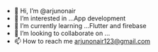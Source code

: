 - 👋 Hi, I’m @arjunonair
- 👀 I’m interested in ...App development
- 🌱 I’m currently learning ...Flutter and firebase
- 💞️ I’m looking to collaborate on ...
- 📫 How to reach me arjunonair123@gmail.com

<!---
arjunonair/arjunonair is a ✨ special ✨ repository because its `README.md` (this file) appears on your GitHub profile.
You can click the Preview link to take a look at your changes.
--->
